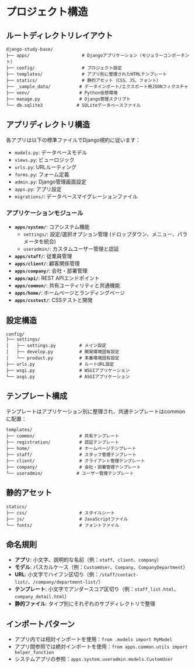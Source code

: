 # プロジェクト構造

## ルートディレクトリレイアウト
```
django-study-base/
├── apps/                    # Djangoアプリケーション（モジュラーコンポーネント）
├── config/                  # プロジェクト設定
├── templates/               # アプリ別に整理されたHTMLテンプレート
├── statics/                 # 静的アセット（CSS、JS、フォント）
├── _sample_data/           # データインポート/エクスポート用JSONフィクスチャ
├── venv/                   # Python仮想環境
├── manage.py               # Django管理スクリプト
└── db.sqlite3             # SQLiteデータベースファイル
```

## アプリディレクトリ構造
各アプリは以下の標準ファイルでDjango規約に従います：
- `models.py`: データベースモデル
- `views.py`: ビューロジック
- `urls.py`: URLルーティング
- `forms.py`: フォーム定義
- `admin.py`: Django管理画面設定
- `apps.py`: アプリ設定
- `migrations/`: データベースマイグレーションファイル

### アプリケーションモジュール
- **`apps/system/`**: コアシステム機能
  - `settings/`: 設定/選択オプション管理 (ドロップダウン、メニュー、パラメータを統合)
  - `useradmin/`: カスタムユーザー管理と認証
- **`apps/staff/`**: 従業員管理
- **`apps/client/`**: 顧客関係管理
- **`apps/company/`**: 会社・部署管理
- **`apps/api/`**: REST APIエンドポイント
- **`apps/common/`**: 共有ユーティリティと共通機能
- **`apps/home/`**: ホームページとランディングページ
- **`apps/csstest/`**: CSSテストと開発

## 設定構造
```
config/
├── settings/
│   ├── settings.py         # メイン設定
│   ├── develop.py          # 開発環境固有設定
│   └── product.py          # 本番環境固有設定
├── urls.py                 # ルートURL設定
├── wsgi.py                 # WSGIアプリケーション
└── asgi.py                 # ASGIアプリケーション
```

## テンプレート構成
テンプレートはアプリケーション別に整理され、共通テンプレートはcommonに配置：
```
templates/
├── common/                 # 共有テンプレート
├── registration/           # 認証テンプレート
├── home/                   # ホームページテンプレート
├── staff/                  # スタッフ管理テンプレート
├── client/                 # クライアント管理テンプレート
├── company/                # 会社・部署管理テンプレート
└── useradmin/             # ユーザー管理テンプレート
```

## 静的アセット
```
statics/
├── css/                    # スタイルシート
├── js/                     # JavaScriptファイル
└── fonts/                  # フォントファイル
```

## 命名規則
- **アプリ**: 小文字、説明的な名前（例：`staff`、`client`、`company`）
- **モデル**: パスカルケース（例：`CustomUser`、`Company`、`CompanyDepartment`）
- **URL**: 小文字でハイフン区切り（例：`/staff/contact-list/`、`/company/department-list/`）
- **テンプレート**: 小文字でアンダースコア区切り（例：`staff_list.html`、`company_detail.html`）
- **静的ファイル**: タイプ別にそれぞれのサブディレクトリで整理

## インポートパターン
- アプリ内では相対インポートを使用：`from .models import MyModel`
- アプリ間参照では絶対インポートを使用：`from apps.common.utils import helper_function`
- システムアプリの参照：`apps.system.useradmin.models.CustomUser`